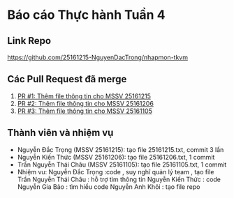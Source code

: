 # Báo cáo Thực hành Tuần 4

## Link Repo
https://github.com/25161215-NguyenDacTrong/nhapmon-tkvm

## Các Pull Request đã merge
1. [PR #1: Thêm file thông tin cho MSSV 25161215](https://github.com/25161215-NguyenDacTrong/nhapmon-tkvm/pull/1)
2. [PR #2: Thêm file thông tin cho MSSV 25161206](https://github.com/25161215-NguyenDacTrong/nhapmon-tkvm/pull/2)
3. [PR #3: Thêm file thông tin cho MSSV 25161105](https://github.com/25161215-NguyenDacTrong/nhapmon-tkvm/pull/3)

## Thành viên và nhiệm vụ
- Nguyễn Đắc Trọng (MSSV 25161215): tạo file 25161215.txt, commit 3 lần
- Nguyễn Kiến Thức (MSSV 25161206): tạo file 25161206.txt, 1 commit
- Trần Nguyễn Thái Châu (MSSV 25161105): tạo file 25161105.txt, 1 commit
- Nhiệm vu:
Nguyễn Đắc Trọng :code , suy nghĩ quản lý team , tạo file
Trần Nguyễn Thái Châu : hỗ trợ tìm thông tin
Nguyễn Kiến Thức : code
Nguyễn Gia Bảo : tìm hiểu code
Nguyễn Anh Khôi : tạo file repo
